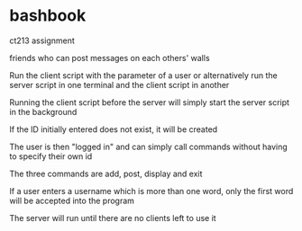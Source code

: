 # bashbook
ct213 assignment

friends who can post messages on each others' walls

Run the client script with the parameter of a user or alternatively run the server script in one terminal and the client script in another

Running the client script before the server will simply start the server script in the background

If the ID initially entered does not exist, it will be created

The user is then "logged in" and can simply call commands without having to specify their own id

The three commands are add, post, display and exit

If a user enters a username which is more than one word, only the first word will be accepted into the program

The server will run until there are no clients left to use it
